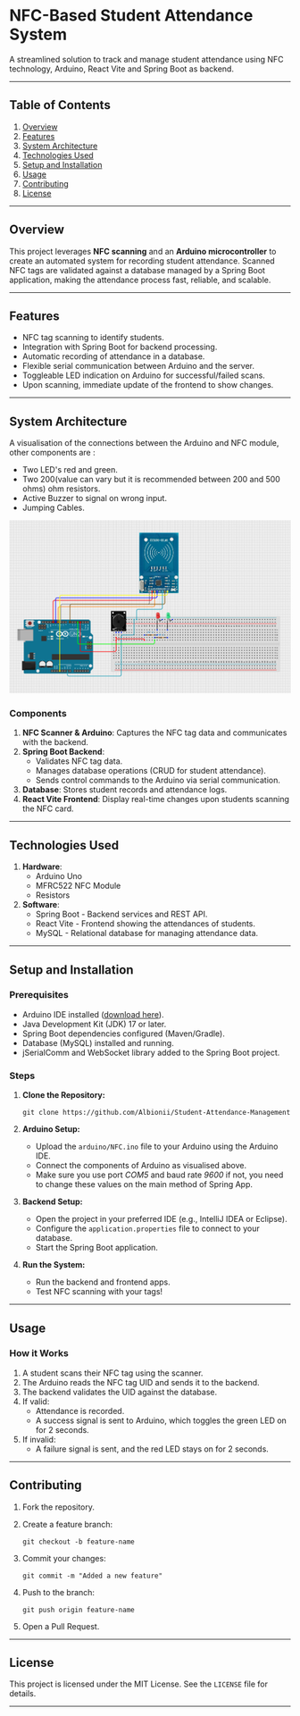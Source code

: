 NFC-Based Student Attendance System
===================================

A streamlined solution to track and manage student attendance using NFC technology, Arduino, React Vite and Spring Boot as backend.

* * *

Table of Contents
-----------------

1.  [Overview](#overview)
2.  [Features](#features)
3.  [System Architecture](#system-architecture)
4.  [Technologies Used](#technologies-used)
5.  [Setup and Installation](#setup-and-installation)
6.  [Usage](#usage)
7.  [Contributing](#contributing)
8.  [License](#license)

* * *

Overview
--------

This project leverages **NFC scanning** and an **Arduino microcontroller** to create an automated system for recording student attendance. Scanned NFC tags are validated against a database managed by a Spring Boot application, making the attendance process fast, reliable, and scalable.

* * *

Features
--------

*   NFC tag scanning to identify students.
*   Integration with Spring Boot for backend processing.
*   Automatic recording of attendance in a database.
*   Flexible serial communication between Arduino and the server.
*   Toggleable LED indication on Arduino for successful/failed scans.
*   Upon scanning, immediate update of the frontend to show changes.

* * *

System Architecture
-------------------
A visualisation of the connections between the Arduino and NFC module, other components are : 
* Two LED's red and green.
* Two 200(value can vary but it is recommended between 200 and 500 ohms) ohm resistors.
* Active Buzzer to signal on wrong input.
* Jumping Cables.

![Alt text](circuit_image.png)

### Components

1.  **NFC Scanner & Arduino**: Captures the NFC tag data and communicates with the backend.
2.  **Spring Boot Backend**:
    *   Validates NFC tag data.
    *   Manages database operations (CRUD for student attendance).
    *   Sends control commands to the Arduino via serial communication.
3.  **Database**: Stores student records and attendance logs.
4.  **React Vite Frontend**: Display real-time changes upon students scanning the NFC card.

* * *

Technologies Used
-----------------
1. **Hardware**:
   * Arduino Uno
   * MFRC522 NFC Module
   * Resistors
3.  **Software**:
    * Spring Boot - Backend services and REST API.
    * React Vite - Frontend showing the attendances of students.
    * MySQL - Relational database for managing attendance data.

* * *

Setup and Installation
----------------------

### Prerequisites

*   Arduino IDE installed ([download here](https://www.arduino.cc/en/software)).
*   Java Development Kit (JDK) 17 or later.
*   Spring Boot dependencies configured (Maven/Gradle).
*   Database (MySQL) installed and running.
*   jSerialComm and WebSocket library added to the Spring Boot project.

### Steps

1.  **Clone the Repository:**
    
        git clone https://github.com/Albionii/Student-Attendance-Management
    
2.  **Arduino Setup:**
    *   Upload the `arduino/NFC.ino` file to your Arduino using the Arduino IDE.
    *   Connect the components of Arduino as visualised above.
    *   Make sure you use port *COM5* and baud rate *9600* if not, you need to change these values on the main method of Spring App.
3.  **Backend Setup:**
    *   Open the project in your preferred IDE (e.g., IntelliJ IDEA or Eclipse).
    *   Configure the `application.properties` file to connect to your database.
    *   Start the Spring Boot application.
4.  **Run the System:**
    *   Run the backend and frontend apps.
    *   Test NFC scanning with your tags!

* * *

Usage
-----

### How it Works

1.  A student scans their NFC tag using the scanner.
2.  The Arduino reads the NFC tag UID and sends it to the backend.
3.  The backend validates the UID against the database.
4.  If valid:
    *   Attendance is recorded.
    *   A success signal is sent to Arduino, which toggles the green LED on for 2 seconds.
5.  If invalid:
    *   A failure signal is sent, and the red LED stays on for 2 seconds.


* * *
Contributing
------------

1.  Fork the repository.
2.  Create a feature branch:
    
        git checkout -b feature-name
    
3.  Commit your changes:
    
        git commit -m "Added a new feature"
    
4.  Push to the branch:
    
        git push origin feature-name
    
5.  Open a Pull Request.

* * *

License
-------

This project is licensed under the MIT License. See the `LICENSE` file for details.

* * *

